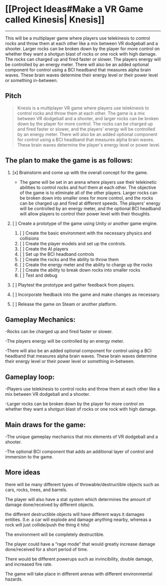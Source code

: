 # [[Project Ideas#Make a VR Game called Kinesis| Knesis]]
---

This will be a multiplayer game where players use telekinesis to control rocks and throw them at each other like a mix between VR dodgeball and a shooter. Larger rocks can be broken down by the player for more control on whether they want a shotgun blast of rocks or one rock with high damage. The rocks can charged up and fired faster or slower. The players energy will be controlled by an energy meter. There will also be an added optional component for control using a BCI headband that measures alpha brain waves. These brain waves determine their energy level or their power level or something in-between. 

## Pitch
>Knesis is a multiplayer VR game where players use telekinesis to control rocks and throw them at each other. The game is a mix between VR dodgeball and a shooter, and larger rocks can be broken down by the player for more control. The rocks can be charged up and fired faster or slower, and the players' energy will be controlled by an energy meter. There will also be an added optional component for control using a BCI headband that measures alpha brain waves. These brain waves determine the player's energy level or power level.

## The plan to make the game is as follows: 
1. [x] Brainstorm and come up with the overall concept for the game.
 
	- The game will be set in an arena where players use their telekinetic abilities to control rocks and hurl them at each other. The objective of the game is to eliminate all of the other players. Larger rocks can be broken down into smaller ones for more control, and the rocks can be charged up and fired at different speeds. The players' energy will be controlled by an energy meter, and the optional BCI headband will allow players to control their power level with their thoughts.


2. [ ] Create a prototype of the game using Unity or another game engine. 
	1. [ ] Create the basic environment with the necessary physics and collisions  
	2. [ ] Create the player models and set up the controls. 
	3. [ ] Create the AI players
	4. [ ] Set up the BCI headband controls 
	5. [ ]  Create the rocks and the ability to throw them 
	6. [ ]  Create the energy meter and the ability to charge up the rocks 
	7. [ ]   Create the ability to break down rocks into smaller rocks
	8. [ ]   Test and debug
4. [ ] Playtest the prototype and gather feedback from players. 
5. [ ]  Incorporate feedback into the game and make changes as necessary. 
6. [ ]  Release the game on Steam or another platform. 

## Gameplay Mechanics: 
-Rocks can be charged up and fired faster or slower.

-The players energy will be controlled by an energy meter.

-There will also be an added optional component for control using a BCI headband that measures alpha brain waves. These brain waves determine their energy level or their power level or something in-between. 

## Gameplay loop:
-Players use telekinesis to control rocks and throw them at each other like a mix between VR dodgeball and a shooter.

-Larger rocks can be broken down by the player for more control on whether they want a shotgun blast of rocks or one rock with high damage. 

## Main draws for the game: 
-The unique gameplay mechanics that mix elements of VR dodgeball and a shooter. 

-The optional BCI component that adds an additional layer of control and immersion to the game.

## More ideas

there will be many different types of throwable/destructible objects such as cars, rocks, trees, and barrels. 

The player will also have a stat system which determines the amount of damage done/received by different objects.

the different destructible objects will have different ways it damages entities. (I.e: a car will explode and damage anything nearby, whereas a rock will just collide/push the thing it hits)

The environment will be completely destructible.

The player could have a “rage mode” that would greatly increase damage done/received for a short period of time. 

There would be different powerups such as invincibility, double damage, and increased fire rate. 

The game will take place in different arenas with different environmental hazards.